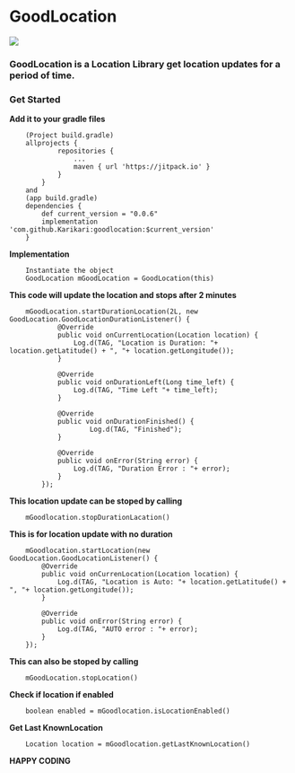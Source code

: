 # GoodLocation 
[![](https://jitpack.io/v/Karikari/goodlocation.svg)](https://jitpack.io/#Karikari/goodlocation)
### GoodLocation is a Location Library get location updates for a period of time.
### Get Started
**Add it to your gradle files**

        (Project build.gradle)
        allprojects {
                repositories {
                    ...
                    maven { url 'https://jitpack.io' }
                }
            }
        and 
        (app build.gradle)
        dependencies {
            def current_version = "0.0.6"
        	implementation 'com.github.Karikari:goodlocation:$current_version'
        }

**Implementation**

        Instantiate the object
        GoodLocation mGoodLocation = GoodLocation(this)
        
**This code will update the location and stops after 2 minutes**
        
        mGoodLocation.startDurationLocation(2L, new GoodLocation.GoodLocationDurationListener() {
                @Override
                public void onCurrentLocation(Location location) {
                    Log.d(TAG, "Location is Duration: "+ location.getLatitude() + ", "+ location.getLongitude());
                }
        
                @Override
                public void onDurationLeft(Long time_left) {
                    Log.d(TAG, "Time Left "+ time_left);
                }
        
                @Override
                public void onDurationFinished() {
                        Log.d(TAG, "Finished");
                }
        
                @Override
                public void onError(String error) {
                    Log.d(TAG, "Duration Error : "+ error);
                }
            });
**This location update can be stoped by calling**

        mGoodlocation.stopDurationLacation()

**This is for location update with no duration**

        mGoodlocation.startLocation(new GoodLocation.GoodLocationListener() {
            @Override
            public void onCurrenLocation(Location location) {
                Log.d(TAG, "Location is Auto: "+ location.getLatitude() + ", "+ location.getLongitude());
            }
        
            @Override
            public void onError(String error) {
                Log.d(TAG, "AUTO error : "+ error);
            }
        });

**This can also be stoped by calling**

        mGoodLocation.stopLocation()

**Check if location if enabled**

        boolean enabled = mGoodlocation.isLocationEnabled()

**Get Last KnownLocation**

        Location location = mGoodlocation.getLastKnownLocation()

**HAPPY CODING**
